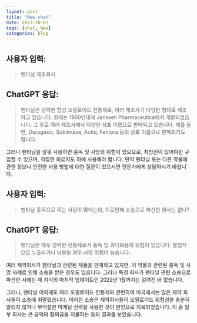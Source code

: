 ```yaml
---
layout: post
title: "New chat"
date: 2023-10-07
tags: [chat, New]
categories: blog
---
```


## 사용자 입력:
> 펜타닐 제조회사

## ChatGPT 응답:
> 펜타닐은 강력한 합성 오필로이드 진통제로, 여러 제조사가 다양한 형태로 제조하고 있습니다. 원래는 1960년대에 Janssen Pharmaceutica에서 개발되었습니다. 그 후로 여러 제조사에서 다양한 상표 이름으로 판매되고 있습니다. 예를 들면, Duragesic, Sublimaze, Actiq, Fentora 등의 상표 이름으로 판매되기도 합니다.

그러나 펜타닐을 잘못 사용하면 중독 및 사망의 위험이 있으므로, 처방전이 있어야만 구입할 수 있으며, 적절한 의료지도 하에 사용해야 합니다. 만약 펜타닐 또는 다른 약물에 관한 정보나 안전한 사용 방법에 대한 질문이 있으시면 전문가에게 상담하시기 바랍니다.

## 사용자 입력:
> 펜타닐 중독으로 죽는 사람이 많다는데, 이로인해 소송으로 파산한 회사는 없나?

## ChatGPT 응답:
> 펜타닐은 매우 강력한 진통제로서 중독 및 과다복용의 위험이 있습니다. 불법적으로 누출되거나 남용될 경우 사망 위험이 높습니다. 

여러 제약회사가 펜타닐과 관련된 제품을 판매하고 있지만, 이 약물과 관련된 중독 및 사망 사례로 인해 소송을 받은 경우도 있습니다. 그러나 특정 회사가 펜타닐 관련 소송으로 파산한 사례는 제 지식의 마지막 업데이트인 2022년 1월까지는 알려진 바 없습니다.

그러나, 펜타닐 이외에도 여러 오필로이드 진통제와 관련하여 미국에서는 많은 제약 회사들이 소송에 휘말렸습니다. 이러한 소송은 제약회사들이 오필로이드 위험성을 충분히 알리지 않거나 부적절한 마케팅 전략을 사용한 것이 원인으로 지목되었습니다. 이 중 일부 회사는 큰 금액의 합의금을 지불하는 등의 결과를 보았습니다.

